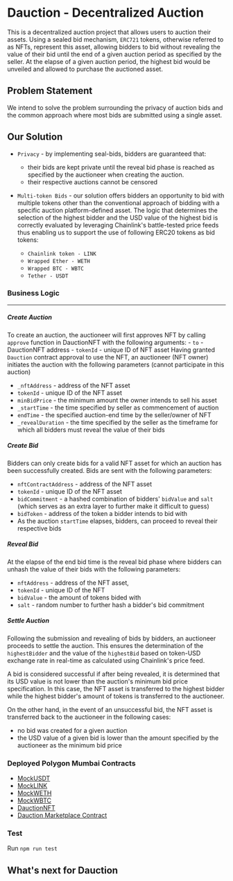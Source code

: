 
#  Dauction  - Decentralized Auction

This is a decentralized auction project that allows users to auction their assets. Using a sealed bid mechanism, `ERC721` tokens, otherwise referred to as NFTs, represent this asset, allowing bidders to bid without revealing the value of their bid until the end of a given auction period as specified by the seller. At the elapse of a given auction period, the highest bid would be unveiled and allowed to purchase the auctioned asset.


## Problem Statement
We intend to solve the problem surrounding the privacy of auction bids and the common approach where most bids are submitted using a single asset. 


## Our Solution
- `Privacy` - by implementing seal-bids, bidders are guaranteed that: 
  - their bids are kept private until the reveal bid phase is reached as specified by the auctioneer when creating the auction. 
  - their respective auctions cannot be censored

- `Multi-token Bids` - our solution offers bidders an opportunity to bid with multiple tokens other than the conventional approach of bidding with a specific auction platform-defined asset. The logic that determines the selection of the highest bidder and the USD value of the highest bid is correctly evaluated by leveraging Chainlink's battle-tested price feeds thus enabling us to support the use of following ERC20 tokens as bid tokens:
  - `Chainlink token - LINK`
  - `Wrapped Ether - WETH`
  - `Wrapped BTC - WBTC`
  - `Tether - USDT`



### Business Logic
---
##### Create Auction
To create an auction, the auctioneer will first approves NFT by calling `approve` function in DauctionNFT with the following arguments:
    - `to` - DauctionNFT address
    - `tokenId` - unique ID of NFT asset
Having granted `Dauction` contract approval to use the NFT, an auctioneer (NFT owner) initiates the auction with the following parameters (cannot participate in this auction)
  - `_nftAddress` - address of the NFT asset
  - `tokenId` - unique ID of the NFT asset
  - `minBidPrice` - the minimum amount the owner intends to sell his asset
  - `_startTime` - the time specified by seller as commencement of auction
  - `endTime` - the specified auction-end time by the seller/owner of NFT
  - `_revealDuration` - the time specified by the seller as the timeframe for which all bidders must reveal the value of their bids



##### Create Bid
Bidders can only create bids for a valid NFT asset for which an auction has been successfully created. Bids are sent with the following parameters: 
  - `nftContractAddress` - address of the NFT asset
  - `tokenId` - unique ID of the NFT asset
  - `bidCommitment` - a hashed combination of bidders' `bidValue` and `salt` (which serves as an extra layer to further make it difficult to guess)
  - `bidToken` - address of the token a bidder intends to bid with
  - As the auction `startTime` elapses, bidders, can proceed to reveal their respective bids

##### Reveal Bid
At the elapse of the end bid time is the reveal bid phase where bidders can unhash the value of their bids with the following parameters:
 - `nftAddress` - address of the NFT asset,
 - `tokenId` - unique ID of the NFT
 - `bidValue` - the amount of tokens bided with
 - `salt` - random number to further hash a bidder's bid commitment 
       


##### Settle Auction
Following the submission and revealing of bids by bidders, an auctioneer proceeds to settle the auction. This ensures the determination of the `highestBidder` and the value of the `highestBid` based on token-USD exchange rate in real-time as calculated using Chainlink's price feed. 

A bid is considered successful if after being revealed, it is determined that its USD value is not lower than the auction's minimum bid price specification. In this case, the NFT asset is transferred to the highest bidder while the highest bidder's amount of tokens is transferred to the auctioneer.

On the other hand, in the event of an unsuccessful bid, the NFT asset is transferred back to the auctioneer in the following cases:
- no bid was created for a given auction
- the USD value of a given bid is lower than the amount specified by the auctioneer as the minimum bid price


### Deployed Polygon Mumbai Contracts

- [MockUSDT](https://mumbai.polygonscan.com/token/0xF5F052f062c91eE3D8604e888C294313c2cbFc80)
- [MockLINK](https://mumbai.polygonscan.com/token/0x80022d32165A3a4a030393F9676fAe73BA378221)
- [MockWETH](https://mumbai.polygonscan.com/token/0x98588b914e64d0C03198e7B0c56D505aeeb65397)
- [MockWBTC](https://mumbai.polygonscan.com/token/0xb3E401DB5382f786D1Ab5ccB7279004D47038422)
- [DauctionNFT](https://mumbai.polygonscan.com/address/0xfc1ea6cc05d13650a1aceb1d08c44b4e3258a9c7)
- [Dauction Marketplace Contract](https://mumbai.polygonscan.com/address/0x5Cf3c6435BEe8d61B2799501CB9EcB586774c51f)


### Test
Run `npm run test`

## What's next for Dauction 
